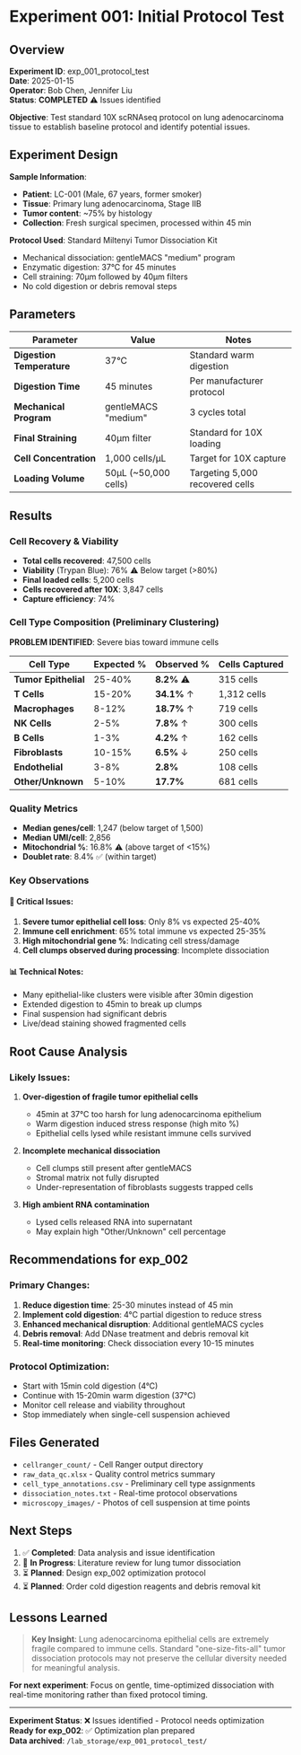 # Experiment 001: Initial Protocol Test

## Overview

**Experiment ID**: exp_001_protocol_test  
**Date**: 2025-01-15  
**Operator**: Bob Chen, Jennifer Liu  
**Status**: **COMPLETED** ⚠️ Issues identified

**Objective**: Test standard 10X scRNAseq protocol on lung adenocarcinoma tissue to establish baseline protocol and identify potential issues.

## Experiment Design

**Sample Information**:
- **Patient**: LC-001 (Male, 67 years, former smoker)
- **Tissue**: Primary lung adenocarcinoma, Stage IIB
- **Tumor content**: ~75% by histology
- **Collection**: Fresh surgical specimen, processed within 45 min

**Protocol Used**: Standard Miltenyi Tumor Dissociation Kit
- Mechanical dissociation: gentleMACS "medium" program  
- Enzymatic digestion: 37°C for 45 minutes
- Cell straining: 70μm followed by 40μm filters
- No cold digestion or debris removal steps

## Parameters

| Parameter | Value | Notes |
|-----------|-------|--------|
| **Digestion Temperature** | 37°C | Standard warm digestion |
| **Digestion Time** | 45 minutes | Per manufacturer protocol |
| **Mechanical Program** | gentleMACS "medium" | 3 cycles total |
| **Final Straining** | 40μm filter | Standard for 10X loading |
| **Cell Concentration** | 1,000 cells/μL | Target for 10X capture |
| **Loading Volume** | 50μL (~50,000 cells) | Targeting 5,000 recovered cells |

## Results

### Cell Recovery & Viability
- **Total cells recovered**: 47,500 cells
- **Viability** (Trypan Blue): 76% ⚠️ Below target (>80%)
- **Final loaded cells**: 5,200 cells
- **Cells recovered after 10X**: 3,847 cells
- **Capture efficiency**: 74%

### Cell Type Composition (Preliminary Clustering)
**PROBLEM IDENTIFIED**: Severe bias toward immune cells

| Cell Type | Expected % | Observed % | Cells Captured |
|-----------|------------|------------|----------------|
| **Tumor Epithelial** | 25-40% | **8.2%** ⚠️ | 315 cells |
| **T Cells** | 15-20% | **34.1%** ↑ | 1,312 cells |
| **Macrophages** | 8-12% | **18.7%** ↑ | 719 cells |
| **NK Cells** | 2-5% | **7.8%** ↑ | 300 cells |
| **B Cells** | 1-3% | **4.2%** ↑ | 162 cells |
| **Fibroblasts** | 10-15% | **6.5%** ↓ | 250 cells |
| **Endothelial** | 3-8% | **2.8%** | 108 cells |
| **Other/Unknown** | 5-10% | **17.7%** | 681 cells |

### Quality Metrics
- **Median genes/cell**: 1,247 (below target of 1,500)
- **Median UMI/cell**: 2,856
- **Mitochondrial %**: 16.8% ⚠️ (above target of <15%)
- **Doublet rate**: 8.4% ✅ (within target)

### Key Observations

#### 🔴 Critical Issues:
1. **Severe tumor epithelial cell loss**: Only 8% vs expected 25-40%
2. **Immune cell enrichment**: 65% total immune vs expected 25-35%  
3. **High mitochondrial gene %**: Indicating cell stress/damage
4. **Cell clumps observed during processing**: Incomplete dissociation

#### 📊 Technical Notes:
- Many epithelial-like clusters were visible after 30min digestion
- Extended digestion to 45min to break up clumps
- Final suspension had significant debris
- Live/dead staining showed fragmented cells

## Root Cause Analysis

### Likely Issues:
1. **Over-digestion of fragile tumor epithelial cells**
   - 45min at 37°C too harsh for lung adenocarcinoma epithelium
   - Warm digestion induced stress response (high mito %)
   - Epithelial cells lysed while resistant immune cells survived

2. **Incomplete mechanical dissociation**  
   - Cell clumps still present after gentleMACS
   - Stromal matrix not fully disrupted
   - Under-representation of fibroblasts suggests trapped cells

3. **High ambient RNA contamination**
   - Lysed cells released RNA into supernatant
   - May explain high "Other/Unknown" cell percentage

## Recommendations for exp_002

### Primary Changes:
1. **Reduce digestion time**: 25-30 minutes instead of 45 min
2. **Implement cold digestion**: 4°C partial digestion to reduce stress
3. **Enhanced mechanical disruption**: Additional gentleMACS cycles
4. **Debris removal**: Add DNase treatment and debris removal kit
5. **Real-time monitoring**: Check dissociation every 10-15 minutes

### Protocol Optimization:
- Start with 15min cold digestion (4°C) 
- Continue with 15-20min warm digestion (37°C)
- Monitor cell release and viability throughout
- Stop immediately when single-cell suspension achieved

## Files Generated

- `cellranger_count/` - Cell Ranger output directory
- `raw_data_qc.xlsx` - Quality control metrics summary  
- `cell_type_annotations.csv` - Preliminary cell type assignments
- `dissociation_notes.txt` - Real-time protocol observations
- `microscopy_images/` - Photos of cell suspension at time points

## Next Steps

1. ✅ **Completed**: Data analysis and issue identification  
2. 🔄 **In Progress**: Literature review for lung tumor dissociation  
3. ⏳ **Planned**: Design exp_002 optimization protocol
4. ⏳ **Planned**: Order cold digestion reagents and debris removal kit

## Lessons Learned

> **Key Insight**: Lung adenocarcinoma epithelial cells are extremely fragile compared to immune cells. Standard "one-size-fits-all" tumor dissociation protocols may not preserve the cellular diversity needed for meaningful analysis.

**For next experiment**: Focus on gentle, time-optimized dissociation with real-time monitoring rather than fixed protocol timing.

---
**Experiment Status**: ❌ Issues identified - Protocol needs optimization  
**Ready for exp_002**: ✅ Optimization plan prepared  
**Data archived**: `/lab_storage/exp_001_protocol_test/`